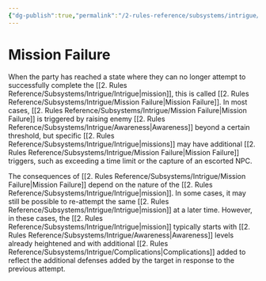 ```yaml
---
{"dg-publish":true,"permalink":"/2-rules-reference/subsystems/intrigue/mission-failure/","noteIcon":""}
---
```


# Mission Failure

When the party has reached a state where they can no longer attempt to successfully complete the [[2. Rules Reference/Subsystems/Intrigue/Intrigue\|mission]], this is called [[2. Rules Reference/Subsystems/Intrigue/Mission Failure\|Mission Failure]]. In most cases, [[2. Rules Reference/Subsystems/Intrigue/Mission Failure\|Mission Failure]] is triggered by raising enemy [[2. Rules Reference/Subsystems/Intrigue/Awareness\|Awareness]] beyond a certain threshold, but specific [[2. Rules Reference/Subsystems/Intrigue/Intrigue\|missions]] may have additional [[2. Rules Reference/Subsystems/Intrigue/Mission Failure\|Mission Failure]] triggers, such as exceeding a time limit or the capture of an escorted NPC. 

The consequences of [[2. Rules Reference/Subsystems/Intrigue/Mission Failure\|Mission Failure]] depend on the nature of the [[2. Rules Reference/Subsystems/Intrigue/Intrigue\|mission]]. In some cases, it may still be possible to re-attempt the same [[2. Rules Reference/Subsystems/Intrigue/Intrigue\|mission]] at a later time. However, in these cases, the [[2. Rules Reference/Subsystems/Intrigue/Intrigue\|mission]] typically starts with [[2. Rules Reference/Subsystems/Intrigue/Awareness\|Awareness]] levels already heightened and with additional [[2. Rules Reference/Subsystems/Intrigue/Complications\|Complications]] added to reflect the additional defenses added by the target in response to the previous attempt. 

